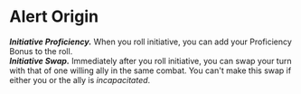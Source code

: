 # Alert <span class="md-tag">Origin<span>
***Initiative Proficiency.*** When you roll initiative, you can add your Proficiency Bonus to the roll.<br>
***Initiative Swap.*** Immediately after you roll initiative, you can swap your turn with that of one willing ally in the same combat. You can't make this swap if either you or the ally is *incapacitated*.